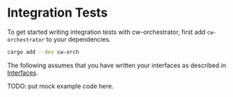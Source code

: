 # Integration Tests

To get started writing integration tests with cw-orchestrator, first add `cw-orchestrator` to your dependencies.

```bash
cargo add --dev cw-orch
```

The following assumes that you have written your interfaces as described in [Interfaces](./quick_start/interfaces.md).

TODO: put mock example code here.
